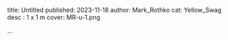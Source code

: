 title: Untitled
published: 2023-11-18
author: Mark_Rothko
cat: Yellow_Swag
desc : 1 x 1 m
cover: MR-u-1.png

...






